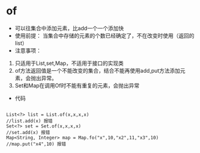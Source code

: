 # of
* 可以往集合中添加元素，比add一个一个添加快
* 使用前提：
当集合中存储的元素的个数已经确定了，不在改变时使用（返回的list）
* 注意事项：
1. 只适用于List,set,Map，不适用于接口的实现类
2. of方法返回值是一个不能改变的集合，结合不能再使用add,put方法添加元素，会抛出异常。
3. Set和Map在调用Of时不能有重复的元素，会抛出异常
* 代码
```

List<?> list = List.of(x,x,x,x)
//list.add(x) 报错
Set<?> set = Set.of(x,x,x,x)
//set.add(x) 报错
Map<String, Integer> map = Map.fo("x",10,"x2",11,"x3",10)
//map.put("x4",10) 报错

```
